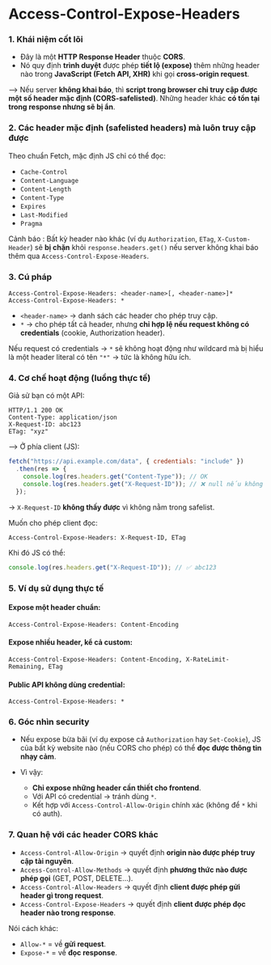 # Access-Control-Expose-Headers

### 1. Khái niệm cốt lõi

* Đây là một **HTTP Response Header** thuộc **CORS**.
* Nó quy định **trình duyệt** được phép **tiết lộ (expose)** thêm những header nào trong **JavaScript (Fetch API, XHR)** khi gọi **cross-origin request**.

--> Nếu server **không khai báo**, thì **script trong browser chỉ truy cập được một số header mặc định (CORS-safelisted)**. Những header khác **có tồn tại trong response nhưng sẽ bị ẩn**.

### 2. Các header mặc định (safelisted headers) mà luôn truy cập được

Theo chuẩn Fetch, mặc định JS chỉ có thể đọc:

* `Cache-Control`
* `Content-Language`
* `Content-Length`
* `Content-Type`
* `Expires`
* `Last-Modified`
* `Pragma`

Cảnh báo : Bất kỳ header nào khác (ví dụ `Authorization`, `ETag`, `X-Custom-Header`) sẽ **bị chặn** khỏi `response.headers.get()` nếu server không khai báo thêm qua `Access-Control-Expose-Headers`.


### 3. Cú pháp

```http
Access-Control-Expose-Headers: <header-name>[, <header-name>]*
Access-Control-Expose-Headers: *
```

* `<header-name>` → danh sách các header cho phép truy cập.
* `*` → cho phép tất cả header, nhưng **chỉ hợp lệ nếu request không có credentials** (cookie, Authorization header).

Nếu request có credentials → `*` sẽ không hoạt động như wildcard mà bị hiểu là một header literal có tên `"*"` → tức là không hữu ích.

### 4. Cơ chế hoạt động (luồng thực tế)

Giả sử bạn có một API:

```http
HTTP/1.1 200 OK
Content-Type: application/json
X-Request-ID: abc123
ETag: "xyz"
```

--> Ở phía client (JS):

```js
fetch("https://api.example.com/data", { credentials: "include" })
  .then(res => {
    console.log(res.headers.get("Content-Type")); // OK
    console.log(res.headers.get("X-Request-ID")); // ❌ null nếu không expose
  });
```

→ `X-Request-ID` **không thấy được** vì không nằm trong safelist.

Muốn cho phép client đọc:

```http
Access-Control-Expose-Headers: X-Request-ID, ETag
```

Khi đó JS có thể:

```js
console.log(res.headers.get("X-Request-ID")); // ✅ abc123
```

### 5. Ví dụ sử dụng thực tế

#### Expose một header chuẩn:

```http
Access-Control-Expose-Headers: Content-Encoding
```

#### Expose nhiều header, kể cả custom:

```http
Access-Control-Expose-Headers: Content-Encoding, X-RateLimit-Remaining, ETag
```

#### Public API không dùng credential:

```http
Access-Control-Expose-Headers: *
```


### 6. Góc nhìn **security**

* Nếu expose bừa bãi (ví dụ expose cả `Authorization` hay `Set-Cookie`), JS của bất kỳ website nào (nếu CORS cho phép) có thể **đọc được thông tin nhạy cảm**.
* Vì vậy:

  * **Chỉ expose những header cần thiết cho frontend**.
  * Với API có credential → tránh dùng `*`.
  * Kết hợp với `Access-Control-Allow-Origin` chính xác (không để `*` khi có auth).

### 7. Quan hệ với các header CORS khác

* `Access-Control-Allow-Origin` → quyết định **origin nào được phép truy cập tài nguyên**.
* `Access-Control-Allow-Methods` → quyết định **phương thức nào được phép gọi** (GET, POST, DELETE…).
* `Access-Control-Allow-Headers` → quyết định **client được phép gửi header gì trong request**.
* `Access-Control-Expose-Headers` → quyết định **client được phép đọc header nào trong response**.

Nói cách khác:

* `Allow-*` = về **gửi request**.
* `Expose-*` = về **đọc response**.

